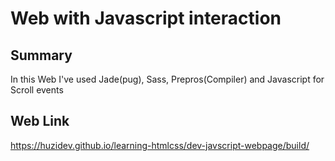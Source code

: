 # Web with Javascript interaction

## Summary

In this Web I've used Jade(pug), Sass, Prepros(Compiler) and Javascript for Scroll events

## Web Link

https://huzidev.github.io/learning-htmlcss/dev-javscript-webpage/build/